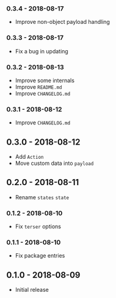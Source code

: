### 0.3.4 - 2018-08-17

- Improve non-object payload handling

### 0.3.3 - 2018-08-17

- Fix a bug in updating

### 0.3.2 - 2018-08-13

- Improve some internals
- Improve `README.md`
- Improve `CHANGELOG.md`

### 0.3.1 - 2018-08-12

- Improve `CHANGELOG.md`

## 0.3.0 - 2018-08-12

- Add `Action`
- Move custom data into `payload`

## 0.2.0 - 2018-08-11

- Rename `states` `state`

### 0.1.2 - 2018-08-10

- Fix `terser` options

### 0.1.1 - 2018-08-10

- Fix package entries

## 0.1.0 - 2018-08-09

- Initial release
